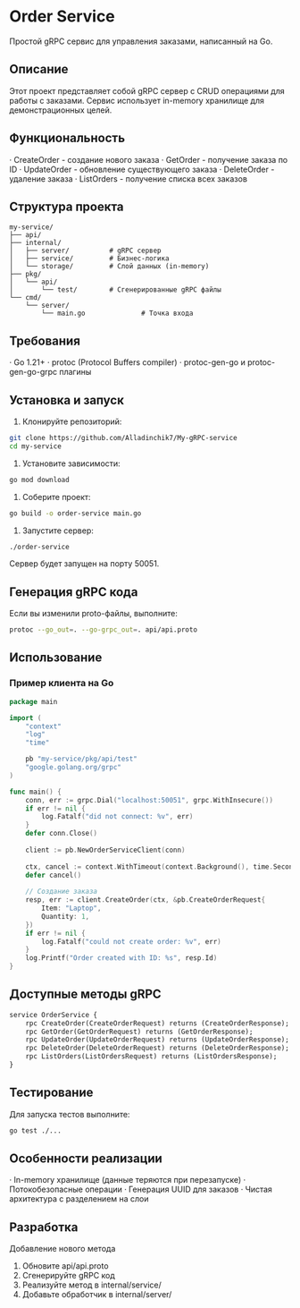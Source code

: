 # Order Service

Простой gRPC сервис для управления заказами, написанный на Go.

## Описание

Этот проект представляет собой gRPC сервер с CRUD операциями для работы с заказами. Сервис использует in-memory хранилище для демонстрационных целей.

## Функциональность

· CreateOrder - создание нового заказа
· GetOrder - получение заказа по ID
· UpdateOrder - обновление существующего заказа
· DeleteOrder - удаление заказа
· ListOrders - получение списка всех заказов

## Структура проекта

```
my-service/
├── api/
├── internal/
│   ├── server/          # gRPC сервер
│   ├── service/         # Бизнес-логика
│   └── storage/         # Слой данных (in-memory)
├── pkg/
│   └── api/
│       └── test/        # Сгенерированные gRPC файлы
└── cmd/
    └── server/
        └── main.go              # Точка входа
```

## Требования

· Go 1.21+
· protoc (Protocol Buffers compiler)
· protoc-gen-go и protoc-gen-go-grpc плагины

## Установка и запуск

1. Клонируйте репозиторий:

```bash
git clone https://github.com/Alladinchik7/My-gRPC-service
cd my-service
```

1. Установите зависимости:

```bash
go mod download
```

1. Соберите проект:

```bash
go build -o order-service main.go
```

1. Запустите сервер:

```bash
./order-service
```

Сервер будет запущен на порту 50051.

## Генерация gRPC кода

Если вы изменили proto-файлы, выполните:

```bash
protoc --go_out=. --go-grpc_out=. api/api.proto
```

## Использование

### Пример клиента на Go

```go
package main

import (
    "context"
    "log"
    "time"

    pb "my-service/pkg/api/test"
    "google.golang.org/grpc"
)

func main() {
    conn, err := grpc.Dial("localhost:50051", grpc.WithInsecure())
    if err != nil {
        log.Fatalf("did not connect: %v", err)
    }
    defer conn.Close()
    
    client := pb.NewOrderServiceClient(conn)
    
    ctx, cancel := context.WithTimeout(context.Background(), time.Second)
    defer cancel()
    
    // Создание заказа
    resp, err := client.CreateOrder(ctx, &pb.CreateOrderRequest{
        Item: "Laptop",
        Quantity: 1,
    })
    if err != nil {
        log.Fatalf("could not create order: %v", err)
    }
    log.Printf("Order created with ID: %s", resp.Id)
}
```

## Доступные методы gRPC

```protobuf
service OrderService {
    rpc CreateOrder(CreateOrderRequest) returns (CreateOrderResponse);
    rpc GetOrder(GetOrderRequest) returns (GetOrderResponse);
    rpc UpdateOrder(UpdateOrderRequest) returns (UpdateOrderResponse);
    rpc DeleteOrder(DeleteOrderRequest) returns (DeleteOrderResponse);
    rpc ListOrders(ListOrdersRequest) returns (ListOrdersResponse);
}
```

## Тестирование

Для запуска тестов выполните:

```bash
go test ./...
```

## Особенности реализации

· In-memory хранилище (данные теряются при перезапуске)
· Потокобезопасные операции
· Генерация UUID для заказов
· Чистая архитектура с разделением на слои

## Разработка

Добавление нового метода

1. Обновите api/api.proto
2. Сгенерируйте gRPC код
3. Реализуйте метод в internal/service/
4. Добавьте обработчик в internal/server/
